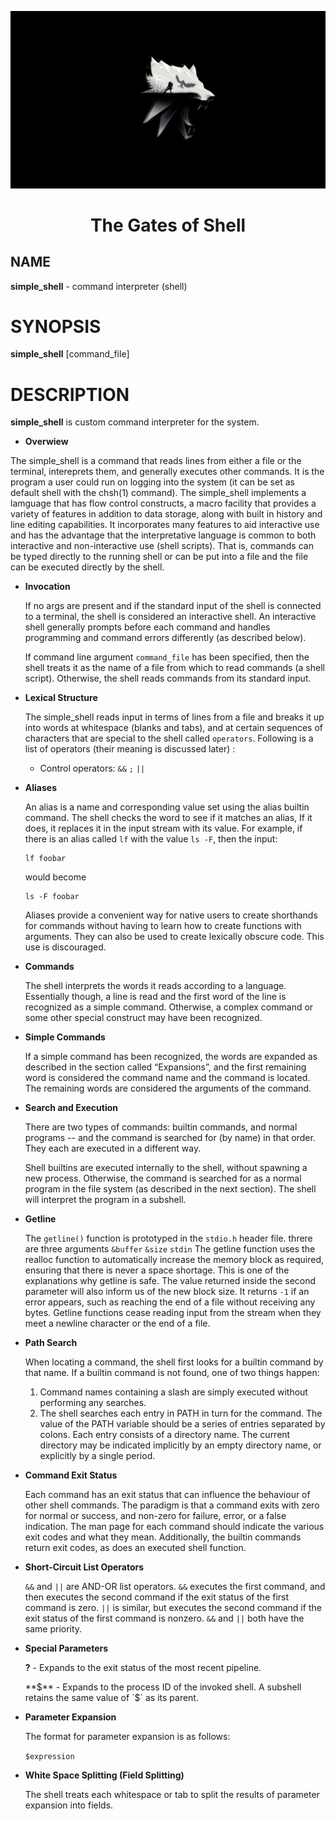 <p align="center">
  
  <img src="the gate.jpg" width="600\"/>
  
  <br>
  
  <h1><p align="center"> The Gates of Shell</h></p></font>
  
 ## NAME
  **simple_shell** - command
  interpreter (shell)
  
 # SYNOPSIS
  **simple_shell** [command_file]
  
 # DESCRIPTION
  **simple_shell** 
  is custom command interpreter for the system.
  
  * **Overwiew**

  The simple_shell is a command that reads lines from either a file or the terminal, intereprets them, and generally executes other commands. It is the program a user could run on logging into the system (it can be set as default shell with the chsh(1) command). The simple_shell implements a lamguage that has flow control constructs, a macro facility that provides a variety of features in addition to data storage, along with built in history and line editing capabilities. It incorporates many features to aid interactive use and has the advantage that the interpretative language is common to both interactive and non-interactive use (shell scripts). That is, commands can be typed directly to the running shell or can be put into a file and the file can be executed directly by the shell.

* **Invocation**

  If no args are present and if the standard input of the shell is connected to a terminal, the shell is considered an interactive shell. An interactive shell generally prompts before each command and handles programming and command errors differently (as described below).

  If command line argument `command_file` has been specified, then the shell treats it as the name of a file from which to read commands (a shell script). Otherwise, the shell reads commands from its standard input.

* **Lexical Structure**

  The simple_shell reads input in terms of lines from a file and breaks it up into words at whitespace (blanks and tabs), and at certain sequences of characters that are special to the shell called `operators`. Following is a list of operators (their meaning is discussed later) :
  * Control operators:
    `&&` `;` `||`

* **Aliases**

  An alias is a name and corresponding value set using the alias builtin command. The shell checks the word to see if it matches an alias, If it does, it replaces it in the input stream with its value. For example, if there is an alias called `lf` with the value `ls -F`, then the input:

  ```Shell
  lf foobar
  ```
    would become
  ```Shell
  ls -F foobar
  ```
  Aliases provide a convenient way for native users to create shorthands for commands without having to learn how to create functions with arguments. They can also be used to create lexically obscure code. This use is discouraged.

* **Commands**

  The shell interprets the words it reads according to a language. Essentially though, a line is read and the first word of the line is recognized as a simple command.  Otherwise, a complex command or some other special construct may have been recognized.

* **Simple Commands**

  If a simple command has been recognized, the words are expanded as described in the section called “Expansions”, and the first remaining word is considered the command name and the command is located. The remaining words are considered the arguments of the command.

* **Search and Execution**

  There are two types of commands: builtin commands, and normal programs -- and the command is searched for (by name) in that order. They each are executed in a different way.

  Shell builtins are executed internally to the shell, without spawning a new process.
Otherwise, the command is searched for as a normal program in the file system (as described in the next section). The shell will interpret the program in a subshell.

* **Getline**
  
  The ``getline()`` function is prototyped in the ``stdio.h`` header file.
  threre are three arguments
  ``&buffer``
  ``&size``
  ``stdin``
 The getline function uses the realloc function to automatically increase the memory block as required, ensuring that there is never a space shortage. This is one of the explanations why getline is safe. The value returned inside the second parameter will also inform us of the new block size. It returns ``-1`` if an error appears, such as reaching the end of a file without receiving any bytes. Getline functions cease reading input from the stream when they meet a newline character or the end of a file.

* **Path Search**

  When locating a command, the shell first looks for a builtin command by that name. If a builtin command is not found, one of two things happen:
  1) Command names containing a slash are simply executed without performing any searches.
  2) The shell searches each entry in PATH in turn for the command. The value of the PATH variable should be a series of entries separated by colons. Each entry consists of a directory name. The current directory may be indicated implicitly by an empty directory name, or explicitly by a single period.

* **Command Exit Status**

  Each command has an exit status that can influence the behaviour of other shell commands. The paradigm is that a command exits with zero for normal or success, and non-zero for failure, error, or a false indication. The man page for each command should indicate the various exit codes and what they mean. Additionally, the builtin commands return exit codes, as does an executed shell function.

* **Short-Circuit List Operators**

  `&&` and `||` are AND-OR list operators. `&&` executes the first command, and then executes the second command if the exit status of the first command is zero. `||` is similar, but executes the second command if the exit status of the first command is nonzero.  `&&` and `||` both have the same priority.

* **Special Parameters**

  **?** - Expands to the exit status of the most recent pipeline.

  **$** - Expands to the process ID of the invoked shell.  A subshell retains the same value of `$` as its parent.

* **Parameter Expansion**

  The format for parameter expansion is as follows:

  ``$expression``

* **White Space Splitting (Field Splitting)**

  The shell treats each whitespace or tab to split the results of parameter expansion into fields.
